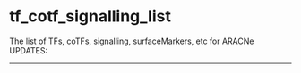 # tf_cotf_signalling_list
The list of TFs, coTFs, signalling, surfaceMarkers, etc for ARACNe
UPDATES:

******************************
